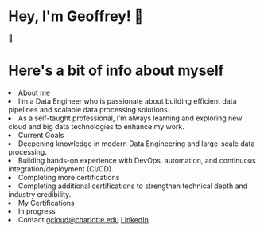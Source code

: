 ﻿# Hey, I'm Geoffrey! :wave:

 :bust_in_silhouette:<h1>Here's a bit of info about myself</h1>
 <li>About me 
   <li :boom:> I’m a Data Engineer who is passionate about building efficient data pipelines and scalable data processing solutions.</li>
    <li :seedling:> As a self-taught professional, I’m always learning and exploring new cloud and big data technologies to enhance my work.</li>
 </li>
 <li :trophy:> Current Goals
    <li :star:> Deepening knowledge in modern Data Engineering and large-scale data processing.</li>
    <li :star:> Building hands-on experience with DevOps, automation, and continuous integration/deployment (CI/CD).</li>
    <li :star:> Completing more certifications</li>
    <li :star:> Completing additional certifications to strengthen technical depth and industry credibility.</li>
 </li>
 <li :clipboard:>My Certifications
   <li>In progress</li>
  </li>
 <li :mailbox_with_mail:> Contact
   <a href=gcloud@charlotte.edu>gcloud@charlotte.edu</a>
   <a href=https://www.linkedin.com/in/geoffrey-cloud-18b107181/>LinkedIn</a>
 </li>

